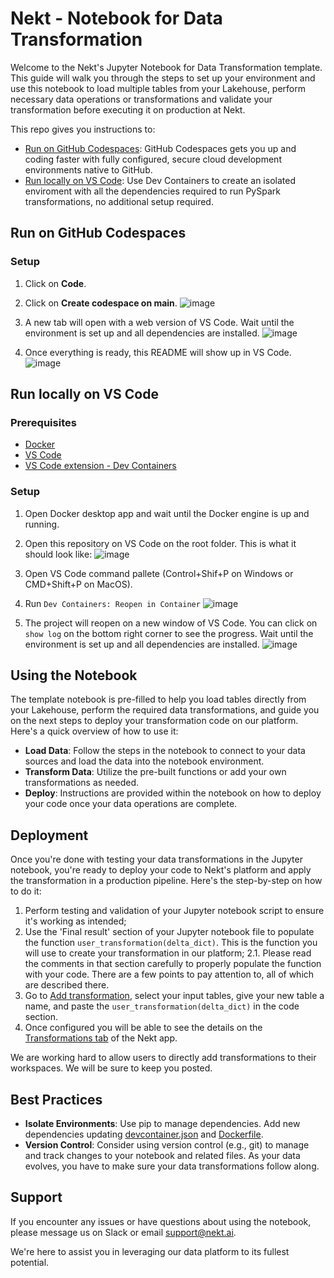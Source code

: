 # Nekt - Notebook for Data Transformation

Welcome to the Nekt's Jupyter Notebook for Data Transformation template. This guide will walk you through the steps to set up your environment and use this notebook to load multiple tables from your Lakehouse, perform necessary data operations or transformations and validate your transformation before executing it on production at Nekt.

This repo gives you instructions to:
- [Run on GitHub Codespaces](https://github.com/olbycom/nekt-dev-container?tab=readme-ov-file#run-on-github-codespaces): GitHub Codespaces gets you up and coding faster with fully configured, secure cloud development environments native to GitHub.
- [Run locally on VS Code](https://github.com/olbycom/nekt-dev-container?tab=readme-ov-file#run-locally-on-vs-code): Use Dev Containers to create an isolated enviroment with all the dependencies required to run PySpark transformations, no additional setup required.

## Run on GitHub Codespaces

### Setup

1. Click on **Code**.
2. Click on **Create codespace on main**.
![image](https://github.com/user-attachments/assets/2fcaefc3-eb01-4de7-82e3-8f824657e10c)

3. A new tab will open with a web version of VS Code. Wait until the environment is set up and all dependencies are installed.
![image](https://github.com/user-attachments/assets/9feb9888-c767-401b-9f2d-de109d95c840)

4. Once everything is ready, this README will show up in VS Code.
![image](https://github.com/user-attachments/assets/8366f425-685a-4de7-b681-c37b22164dce)

## Run locally on VS Code

### Prerequisites

- [Docker](https://www.docker.com/get-started/)
- [VS Code](https://code.visualstudio.com/download)
- [VS Code extension - Dev Containers](https://marketplace.visualstudio.com/items?itemName=ms-vscode-remote.remote-containers)

### Setup

1. Open Docker desktop app and wait until the Docker engine is up and running.
2. Open this repository on VS Code on the root folder. This is what it should look like:
![image](https://github.com/user-attachments/assets/cf9adf68-4367-486e-8153-c0d222e0ae65)


3. Open VS Code command pallete (Control+Shif+P on Windows or CMD+Shift+P on MacOS).
4. Run `Dev Containers: Reopen in Container`
![image](https://github.com/user-attachments/assets/1f3ab775-0f34-4ef9-bcfd-7d4e2e2e2c26)

5. The project will reopen on a new window of VS Code. You can click on `show log` on the bottom right corner to see the progress. Wait until the environment is set up and all dependencies are installed.
   ![image](https://github.com/user-attachments/assets/55b17002-bf87-456d-8519-9a9d1447cd1a)

## Using the Notebook

The template notebook is pre-filled to help you load tables directly from your Lakehouse, perform the required data transformations, and guide you on the next steps to deploy your transformation code on our platform. Here's a quick overview of how to use it:

- **Load Data**: Follow the steps in the notebook to connect to your data sources and load the data into the notebook environment.
- **Transform Data**: Utilize the pre-built functions or add your own transformations as needed.
- **Deploy**: Instructions are provided within the notebook on how to deploy your code once your data operations are complete.

## Deployment

Once you're done with testing your data transformations in the Jupyter notebook, you're ready to deploy your code to Nekt's platform and apply the transformation in a production pipeline. Here's the step-by-step on how to do it:

1. Perform testing and validation of your Jupyter notebook script to ensure it's working as intended;
2. Use the 'Final result' section of your Jupyter notebook file to populate the function `user_transformation(delta_dict)`. This is the function you will use to create your transformation in our platform;
   2.1. Please read the comments in that section carefully to properly populate the function with your code. There are a few points to pay attention to, all of which are described there.
3. Go to [Add transformation](https://app.nekt.ai/transformations/add-transformation), select your input tables, give your new table a name, and paste the `user_transformation(delta_dict)` in the code section.
5. Once configured you will be able to see the details on the [Transformations tab](https://app.nekt.ai/transformations) of the Nekt app.

We are working hard to allow users to directly add transformations to their workspaces. We will be sure to keep you posted.

## Best Practices

- **Isolate Environments**: Use pip to manage dependencies. Add new dependencies updating [devcontainer.json](.devcontainer/devcontainer.json#L21) and [Dockerfile](.devcontainer/Dockerfile#L18).
- **Version Control**: Consider using version control (e.g., git) to manage and track changes to your notebook and related files. As your data evolves, you have to make sure your data transformations follow along.

## Support

If you encounter any issues or have questions about using the notebook, please message us on Slack or email <support@nekt.ai>.

We're here to assist you in leveraging our data platform to its fullest potential.
